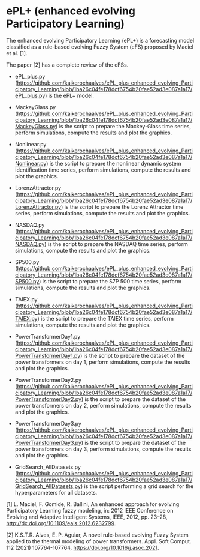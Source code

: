 # ePL+ (enhanced evolving Participatory Learning)

The enhanced evolving Participatory Learning (ePL+) is a forecasting model classified as a rule-based evolving Fuzzy System (eFS) proposed by Maciel et al. [1].

The paper [2] has a complete review of the eFSs.

- ePL_plus.py (https://github.com/kaikerochaalves/ePL_plus_enhanced_evolving_Participatory_Learning/blob/1ba26c04fe178dcf6754b20fae52ad3e087a1a17/ePL_plus.py) is the ePL+ model.

- MackeyGlass.py (https://github.com/kaikerochaalves/ePL_plus_enhanced_evolving_Participatory_Learning/blob/1ba26c04fe178dcf6754b20fae52ad3e087a1a17/MackeyGlass.py) is the script to prepare the Mackey-Glass time series, perform simulations, compute the results and plot the graphics.

- Nonlinear.py (https://github.com/kaikerochaalves/ePL_plus_enhanced_evolving_Participatory_Learning/blob/1ba26c04fe178dcf6754b20fae52ad3e087a1a17/Nonlinear.py) is the script to prepare the nonlinear dynamic system identification time series, perform simulations, compute the results and plot the graphics.

- LorenzAttractor.py (https://github.com/kaikerochaalves/ePL_plus_enhanced_evolving_Participatory_Learning/blob/1ba26c04fe178dcf6754b20fae52ad3e087a1a17/LorenzAttractor.py) is the script to prepare the Lorenz Attractor time series, perform simulations, compute the results and plot the graphics.

- NASDAQ.py (https://github.com/kaikerochaalves/ePL_plus_enhanced_evolving_Participatory_Learning/blob/1ba26c04fe178dcf6754b20fae52ad3e087a1a17/NASDAQ.py) is the script to prepare the NASDAQ time series, perform simulations, compute the results and plot the graphics.

- SP500.py (https://github.com/kaikerochaalves/ePL_plus_enhanced_evolving_Participatory_Learning/blob/1ba26c04fe178dcf6754b20fae52ad3e087a1a17/SP500.py) is the script to prepare the S7P 500 time series, perform simulations, compute the results and plot the graphics.

- TAIEX.py (https://github.com/kaikerochaalves/ePL_plus_enhanced_evolving_Participatory_Learning/blob/1ba26c04fe178dcf6754b20fae52ad3e087a1a17/TAIEX.py) is the script to prepare the TAIEX time series, perform simulations, compute the results and plot the graphics.

- PowerTransformerDay1.py (https://github.com/kaikerochaalves/ePL_plus_enhanced_evolving_Participatory_Learning/blob/1ba26c04fe178dcf6754b20fae52ad3e087a1a17/PowerTransformerDay1.py) is the script to prepare the dataset of the power transformers on day 1, perform simulations, compute the results and plot the graphics.

- PowerTransformerDay2.py (https://github.com/kaikerochaalves/ePL_plus_enhanced_evolving_Participatory_Learning/blob/1ba26c04fe178dcf6754b20fae52ad3e087a1a17/PowerTransformerDay2.py) is the script to prepare the dataset of the power transformers on day 2, perform simulations, compute the results and plot the graphics.

- PowerTransformerDay3.py (https://github.com/kaikerochaalves/ePL_plus_enhanced_evolving_Participatory_Learning/blob/1ba26c04fe178dcf6754b20fae52ad3e087a1a17/PowerTransformerDay3.py) is the script to prepare the dataset of the power transformers on day 3, perform simulations, compute the results and plot the graphics.

- GridSearch_AllDatasets.py (https://github.com/kaikerochaalves/ePL_plus_enhanced_evolving_Participatory_Learning/blob/1ba26c04fe178dcf6754b20fae52ad3e087a1a17/GridSearch_AllDatasets.py) is the script performing a grid search for the hyperparameters for all datasets.

[1] L. Maciel, F. Gomide, R. Ballini, An enhanced approach for evolving Participatory Learning fuzzy modeling, in: 2012 IEEE Conference on Evolving and Adaptive Intelligent Systems, IEEE, 2012, pp. 23–28, http://dx.doi.org/10.1109/eais.2012.6232799.

[2] K.S.T.R. Alves, E. P. Aguiar, A novel rule-based evolving Fuzzy System applied to the thermal modeling of power transformers. Appl. Soft Comput. 112 (2021) 107764-107764, https://doi.org/10.1016/j.asoc.2021.
